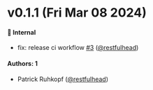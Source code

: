 # v0.1.1 (Fri Mar 08 2024)

#### 🔩 Internal

- fix: release ci workflow [#3](https://github.com/restfulhead/azure-functions-nodejs-openapi-validator/pull/3) ([@restfulhead](https://github.com/restfulhead))

#### Authors: 1

- Patrick Ruhkopf ([@restfulhead](https://github.com/restfulhead))
